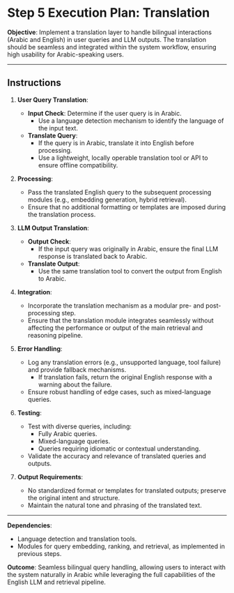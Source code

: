 
# Step 5 Execution Plan: Translation

**Objective**: Implement a translation layer to handle bilingual interactions (Arabic and English) in user queries and LLM outputs. The translation should be seamless and integrated within the system workflow, ensuring high usability for Arabic-speaking users.

---

## Instructions

1. **User Query Translation**:
   - **Input Check**: Determine if the user query is in Arabic.
     - Use a language detection mechanism to identify the language of the input text.
   - **Translate Query**:
     - If the query is in Arabic, translate it into English before processing.
     - Use a lightweight, locally operable translation tool or API to ensure offline compatibility.

2. **Processing**:
   - Pass the translated English query to the subsequent processing modules (e.g., embedding generation, hybrid retrieval).
   - Ensure that no additional formatting or templates are imposed during the translation process.

3. **LLM Output Translation**:
   - **Output Check**:
     - If the input query was originally in Arabic, ensure the final LLM response is translated back to Arabic.
   - **Translate Output**:
     - Use the same translation tool to convert the output from English to Arabic.

4. **Integration**:
   - Incorporate the translation mechanism as a modular pre- and post-processing step.
   - Ensure that the translation module integrates seamlessly without affecting the performance or output of the main retrieval and reasoning pipeline.

5. **Error Handling**:
   - Log any translation errors (e.g., unsupported language, tool failure) and provide fallback mechanisms.
     - If translation fails, return the original English response with a warning about the failure.
   - Ensure robust handling of edge cases, such as mixed-language queries.

6. **Testing**:
   - Test with diverse queries, including:
     - Fully Arabic queries.
     - Mixed-language queries.
     - Queries requiring idiomatic or contextual understanding.
   - Validate the accuracy and relevance of translated queries and outputs.

7. **Output Requirements**:
   - No standardized format or templates for translated outputs; preserve the original intent and structure.
   - Maintain the natural tone and phrasing of the translated text.

---

**Dependencies**:
- Language detection and translation tools.
- Modules for query embedding, ranking, and retrieval, as implemented in previous steps.

**Outcome**:
Seamless bilingual query handling, allowing users to interact with the system naturally in Arabic while leveraging the full capabilities of the English LLM and retrieval pipeline.
